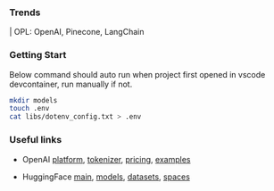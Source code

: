### Trends
| OPL: OpenAI, Pinecone, LangChain

### Getting Start
Below command should auto run when project first opened in vscode devcontainer, run manually if not.
```bash
mkdir models
touch .env
cat libs/dotenv_config.txt > .env
```

### Useful links
* OpenAI 
[platform](https://platform.openai.com/), 
[tokenizer](https://platform.openai.com/tokenizer), 
[pricing](https://openai.com/api/pricing/), 
[examples](https://platform.openai.com/docs/examples)

* HuggingFace
[main](https://huggingface.co/), 
[models](https://huggingface.co/models), 
[datasets](https://huggingface.co/datasets), 
[spaces](https://huggingface.co/spaces)